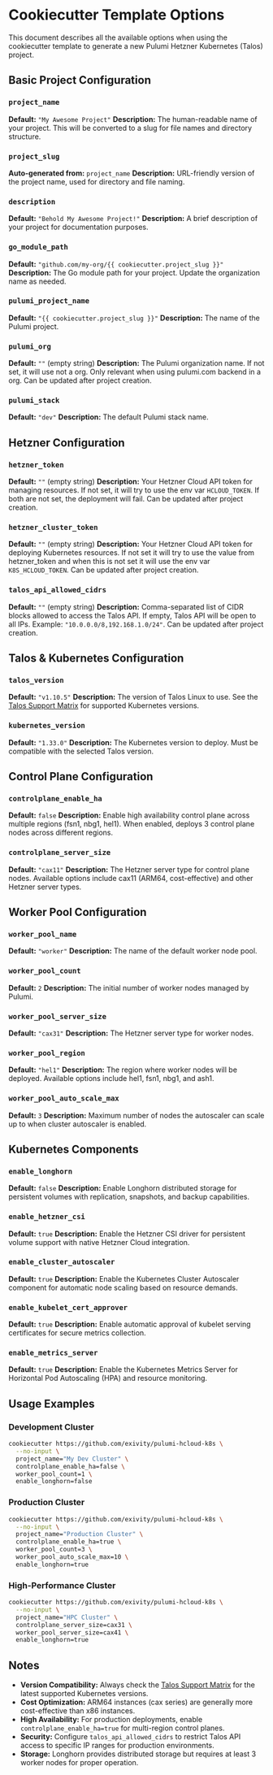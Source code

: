 # Cookiecutter Template Options

This document describes all the available options when using the cookiecutter template to generate a new Pulumi Hetzner Kubernetes (Talos) project.

## Basic Project Configuration

### `project_name`

**Default:** `"My Awesome Project"`
**Description:** The human-readable name of your project. This will be converted to a slug for file names and directory structure.

### `project_slug`

**Auto-generated from:** `project_name`
**Description:** URL-friendly version of the project name, used for directory and file naming.

### `description`

**Default:** `"Behold My Awesome Project!"`
**Description:** A brief description of your project for documentation purposes.

### `go_module_path`

**Default:** `"github.com/my-org/{{ cookiecutter.project_slug }}"`
**Description:** The Go module path for your project. Update the organization name as needed.

### `pulumi_project_name`

**Default:** `"{{ cookiecutter.project_slug }}"`
**Description:** The name of the Pulumi project.

### `pulumi_org`

**Default:** `""` (empty string)
**Description:** The Pulumi organization name. If not set, it will use not a org. Only relevant when using pulumi.com backend in a org. Can be updated after project creation.

### `pulumi_stack`

**Default:** `"dev"`
**Description:** The default Pulumi stack name.

## Hetzner Configuration

### `hetzner_token`

**Default:** `""` (empty string)
**Description:** Your Hetzner Cloud API token for managing resources. If not set, it will try to use the env var `HCLOUD_TOKEN`. If both are not set, the deployment will fail. Can be updated after project creation.

### `hetzner_cluster_token`

**Default:** `""` (empty string)
**Description:** Your Hetzner Cloud API token for deploying Kubernetes resources. If not set it will try to use the value from hetzner_token and when this is not set it will use the env var `K8S_HCLOUD_TOKEN`. Can be updated after project creation.

### `talos_api_allowed_cidrs`

**Default:** `""` (empty string)
**Description:** Comma-separated list of CIDR blocks allowed to access the Talos API. If empty, Talos API will be open to all IPs. Example: `"10.0.0.0/8,192.168.1.0/24"`. Can be updated after project creation.

## Talos & Kubernetes Configuration

### `talos_version`

**Default:** `"v1.10.5"`
**Description:** The version of Talos Linux to use. See the [Talos Support Matrix](https://www.talos.dev/v1.10/introduction/support-matrix/) for supported Kubernetes versions.

### `kubernetes_version`

**Default:** `"1.33.0"`
**Description:** The Kubernetes version to deploy. Must be compatible with the selected Talos version.

## Control Plane Configuration

### `controlplane_enable_ha`

**Default:** `false`
**Description:** Enable high availability control plane across multiple regions (fsn1, nbg1, hel1). When enabled, deploys 3 control plane nodes across different regions.

### `controlplane_server_size`

**Default:** `"cax11"`
**Description:** The Hetzner server type for control plane nodes. Available options include cax11 (ARM64, cost-effective) and other Hetzner server types.

## Worker Pool Configuration

### `worker_pool_name`

**Default:** `"worker"`
**Description:** The name of the default worker node pool.

### `worker_pool_count`

**Default:** `2`
**Description:** The initial number of worker nodes managed by Pulumi.

### `worker_pool_server_size`

**Default:** `"cax31"`
**Description:** The Hetzner server type for worker nodes.

### `worker_pool_region`

**Default:** `"hel1"`
**Description:** The region where worker nodes will be deployed. Available options include hel1, fsn1, nbg1, and ash1.

### `worker_pool_auto_scale_max`

**Default:** `3`
**Description:** Maximum number of nodes the autoscaler can scale up to when cluster autoscaler is enabled.

## Kubernetes Components

### `enable_longhorn`

**Default:** `false`
**Description:** Enable Longhorn distributed storage for persistent volumes with replication, snapshots, and backup capabilities.

### `enable_hetzner_csi`

**Default:** `true`
**Description:** Enable the Hetzner CSI driver for persistent volume support with native Hetzner Cloud integration.

### `enable_cluster_autoscaler`

**Default:** `true`
**Description:** Enable the Kubernetes Cluster Autoscaler component for automatic node scaling based on resource demands.

### `enable_kubelet_cert_approver`

**Default:** `true`
**Description:** Enable automatic approval of kubelet serving certificates for secure metrics collection.

### `enable_metrics_server`

**Default:** `true`
**Description:** Enable the Kubernetes Metrics Server for Horizontal Pod Autoscaling (HPA) and resource monitoring.

## Usage Examples

### Development Cluster

```bash
cookiecutter https://github.com/exivity/pulumi-hcloud-k8s \
  --no-input \
  project_name="My Dev Cluster" \
  controlplane_enable_ha=false \
  worker_pool_count=1 \
  enable_longhorn=false
```

### Production Cluster

```bash
cookiecutter https://github.com/exivity/pulumi-hcloud-k8s \
  --no-input \
  project_name="Production Cluster" \
  controlplane_enable_ha=true \
  worker_pool_count=3 \
  worker_pool_auto_scale_max=10 \
  enable_longhorn=true
```

### High-Performance Cluster

```bash
cookiecutter https://github.com/exivity/pulumi-hcloud-k8s \
  --no-input \
  project_name="HPC Cluster" \
  controlplane_server_size=cax31 \
  worker_pool_server_size=cax41 \
  enable_longhorn=true
```

## Notes

- **Version Compatibility:** Always check the [Talos Support Matrix](https://www.talos.dev/v1.10/introduction/support-matrix/) for the latest supported Kubernetes versions.
- **Cost Optimization:** ARM64 instances (cax series) are generally more cost-effective than x86 instances.
- **High Availability:** For production deployments, enable `controlplane_enable_ha=true` for multi-region control planes.
- **Security:** Configure `talos_api_allowed_cidrs` to restrict Talos API access to specific IP ranges for production environments.
- **Storage:** Longhorn provides distributed storage but requires at least 3 worker nodes for proper operation.
